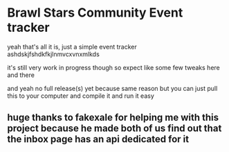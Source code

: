 # Brawl Stars Community Event tracker

yeah that's all it is, just a simple event tracker
ashdskjfshdkfkjlnmvcxvnxmlkds

it's still very work in progress though so expect like some few tweaks here and there

and yeah no full release(s) yet because same reason but you can just pull this to your computer and compile it and run it easy

## huge thanks to fakexale for helping me with this project because he made both of us find out that the inbox page has an api dedicated for it
